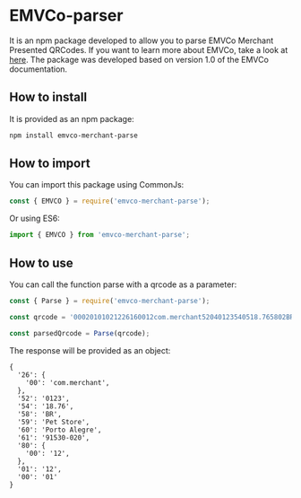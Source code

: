 # EMVCo-parser

It is an npm package developed to allow you to parse EMVCo Merchant Presented QRCodes. If you want to learn more about EMVCo, take a look at [here](https://www.emvco.com/emv-technologies/qrcodes/). The package was developed based on version 1.0 of the EMVCo documentation.

## How to install
It is provided as an npm package:

```bash
npm install emvco-merchant-parse
```

## How to import
You can import this package using CommonJs:

```js
const { EMVCO } = require('emvco-merchant-parse');
```

Or using ES6:

```js
import { EMVCO } from 'emvco-merchant-parse';
```

## How to use
You can call the function parse with a qrcode as a parameter:

```js
const { Parse } = require('emvco-merchant-parse');

const qrcode = '00020101021226160012com.merchant52040123540518.765802BR5909Pet Store6012Porto Alegre610991530-0208008000212';

const parsedQrcode = Parse(qrcode);
```

The response will be provided as an object:

```
{
  '26': { 
    '00': 'com.merchant',
  },
  '52': '0123',
  '54': '18.76',
  '58': 'BR',
  '59': 'Pet Store',
  '60': 'Porto Alegre',
  '61': '91530-020',
  '80': {
    '00': '12',
  },
  '01': '12',
  '00': '01'
}
```